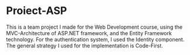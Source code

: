 # Proiect-ASP

This is a team project I made for the Web Development course, using the MVC-Architecture of ASP.NET framework, and the Entity Framework technology. For the authentication system, I used the Identity component. The general strategy I used for the implementation is Code-First.

